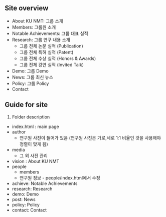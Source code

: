 ## Site overview
* About KU NMT: 그룹 소개
* Members: 그룹원 소개
* Notable Achievements: 그룹 대표 실적
* Research: 그룹 연구 내용 소개
  - 그룹 전체 논문 실적 (Publication)
  - 그룹 전체 특허 실적 (Patent)
  - 그룹 전체 수상 실적 (Honors & Awards)
  - 그룹 전체 강연 실적 (Invited Talk)
* Demo: 그룹 Demo 
* News: 그룹 최신 뉴스
* Policy: 그룹 Policy
* Contact

## Guide for site

1. Folder description
* index.html : main page
* author
  - 연구원 사진이 들어가 있음 (연구원 사진은 가로,세로 1:1 비율인 것을 사용해야 정렬이 맞게 됨)
* media
  - 그 외 사진 관리
* vision : About KU NMT
* people
  - members
  - 연구원 정보 - people/index.html에서 수정
* achieve: Notable Achievements
* research: Research
* demo: Demo
* post: News 
* policy: Policy
* contact: Contact


